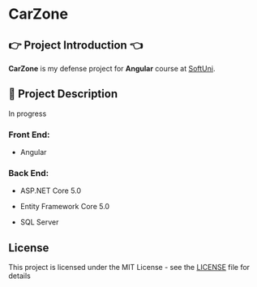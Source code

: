 # CarZone

## :point_right: Project Introduction :point_left:
**CarZone** is my defense project for **Angular** course at [SoftUni](https://softuni.bg/trainings/3047/angular-november-2020/internal).

## :pencil: Project Description
In progress

### Front End:

- Angular

### Back End:

- ASP.NET Core 5.0

- Entity Framework Core 5.0

- SQL Server

## License

This project is licensed under the MIT License - see the [LICENSE](LICENSE) file for details

